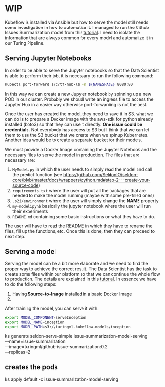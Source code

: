 # WIP

Kubeflow is installed via Ansible but how to serve the model still needs some investigation in how to automatize it.
I managed to run the Github Issues Summarization model from this [tutorial](https://aws.amazon.com/it/blogs/opensource/kubeflow-amazon-eks/). I need to isolate the information that are always common for every model and automatize it in our Turing Pipeline.

## Serving Jupyter Notebooks

In order to be able to serve the Jupyter notebooks so that the Data Scientist is able to perform their job, it is necessary to run the following command:

```bash
kubectl port-forward svc/tf-hub-lb -n ${NAMESPACE} 8080:80
```

In this way we can create a new Jupyter notebook by spinning up a new POD in our cluster. Probably we shoudl write an ingress file to access the Jupyter Hub in a easier way otherwise port-forwarding is not the best.



Once the user has created the model, they need to save it in S3. what we can do is to prepare a Docker image with the aws-sdk for python already installed (boto3) so that they can use it directly. **One issue could be credentials.** Not everybody has access to S3 but I think that we can let them to use the S3 bucket that we create when we spinup Kubernetes. Another idea would be to create a separate bucket for their models.

We must provide a Docker Image containing the Jupyter Notebook and the necessary files to serve the model in production. The files that are necessary are:

1. `MyModel.py` in which the user needs to simply read the model and call the predict function (see https://github.com/SeldonIO/seldon-core/blob/master/docs/wrappers/python.md#step-2---create-your-source-code)
2. `requirements.txt` where the user will put all the packages that are needed to make the model running (maybe with some pre-filled ones)
3. `.s2i/environment` where the user will simply change the **NAME** property
4. `my-modelipynb` basically the jupyter notebook where the user will run their experiments
5. `README.md` containing some basic instructions on what they have to do.

The user will have to read the README in which they have to rename the files, fill up the functions, etc. Once this is done, then they can proceed to next step.


## Serving a model

Serving the model can be a bit more elaborate and we need to find the proper way to achieve the correct result. The Data Scientist has the task to create some files within our platform so that we can continue the whole flow to production. The details are explained in this [tutorial](https://github.com/SeldonIO/seldon-core/blob/master/docs/wrappers/python.md). In essence we have to do the following steps:

1. Having **Source-to-Image** installed in a basic Docker Image
2. 
<!-- . Once the user drag-n-drop the model into the Playground and click **Deploy** a wercker pipeline will start -->


After training the model, you can serve it with:

```bash
export MODEL_COMPONENT=serveInception
export MODEL_NAME=inception
export MODEL_PATH=s3://turingml-kubeflow-models/inception
```

ks generate seldon-serve-simple issue-summarization-model-serving \
--name=issue-summarization \
--image=turingml/github-issue-summarization:0.2 \
--replicas=2

## creates the pods
ks apply default -c issue-summarization-model-serving